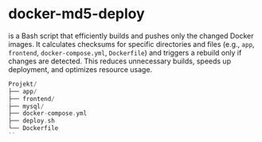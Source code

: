# docker-md5-deploy
is a Bash script that efficiently builds and pushes only the changed Docker images. It calculates checksums for specific directories and files (e.g., ``app``, ``frontend``, ``docker-compose.yml``, ``Dockerfile``) and triggers a rebuild only if changes are detected. This reduces unnecessary builds, speeds up deployment, and optimizes resource usage.

```PHP
Projekt/
├── app/
├── frontend/
├── mysql/
├── docker-compose.yml
├── deploy.sh
└── Dockerfile
``
